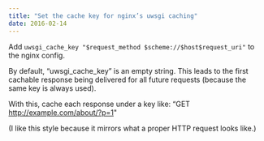 ```yaml
---
title: "Set the cache key for nginx’s uwsgi caching"
date: 2016-02-14
---
```


Add `uwsgi_cache_key "$request_method $scheme://$host$request_uri"` to the nginx config.

By default, “uwsgi_cache_key” is an empty string. This leads to the
first cachable response being delivered for all future requests
(because the same key is always used).

With this, cache each response under a key like: “GET http://example.com/about/?p=1​"

(I like this style because it mirrors what a proper HTTP request looks like.)
